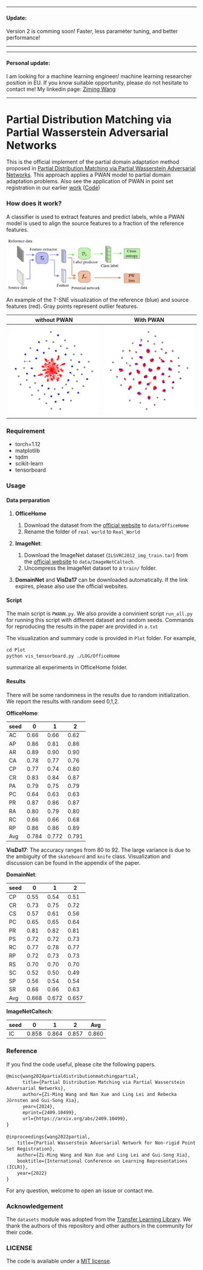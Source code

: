 

-----------------------
#### Update:
Version 2 is comming soon! Faster, less parameter tuning, and better performance!

-----------------------



-----------------------
#### Personal update:
I am looking for a machine learning engineer/ machine learning researcher position in EU. If you know suitable opportunity, please do not hesitate to contact me! My linkedin page: [Ziming Wang](https://www.linkedin.com/in/ziming-wang-50856916a/)

-----------------------




# Partial Distribution Matching via Partial Wasserstein Adversarial Networks


This is the official implement of the partial domain adaptation method proposed in [Partial Distribution Matching via
Partial Wasserstein Adversarial Networks](https://arxiv.org/abs/2409.10499). 
This approach applies a PWAN model to partial domain adaptation problems.
Also see the application of PWAN in point set registration in our earlier [work](https://openreview.net/forum?id=2ggNjUisGyr) 
([Code](https://github.com/wzm2256/PWAN))

### How does it work?
A classifier is used to extract features and predict labels,
while a PWAN model is used to align the source features to a fraction of the reference features.

<img src="Readme_fig\PDA.png" width="356"/>

An example of the T-SNE visualization of the reference (blue) and source features (red).
Gray points represent outlier features.

| without PWAN                                 | With PWAN                                    |  
|----------------------------------------------|----------------------------------------------|
 <img src="Readme_fig\fig1.png" width="256"/> | <img src="Readme_fig\fig3.png" width="256"/> 


### Requirement
- torch=1.12
- matplotlib
- tqdm
- scikit-learn
- tensorboard

### Usage
#### Data perparation

1. **OfficeHome**
   1. Download the dataset from the [official website](https://www.hemanthdv.org/officeHomeDataset.html) to `data/OfficeHome`
   2. Rename the folder of ``real world``  to `Real_World` 

2. **ImageNet**: 
   1. Download the ImageNet dataset (`ILSVRC2012_img_train.tar`) from the [official website](https://www.image-net.org/download.php) to `data/ImageNetCaltech`.
   2. Uncompress the ImageNet dataset to a `train/` folder. 

3. **DomainNet** and **VisDa17** can be downloaded automatically. If the link expires, please also use the official websites.


#### Script
The main script is `PWANN.py`.
We also provide a convinient script `run_all.py` for running this script with different dataset and random seeds.
Commands for reproducing the results in the paper are provided in `a.txt`


The visualization and summary code is provided in `Plot` folder.
For example,

```
cd Plot
python vis_tensorboard.py ./LOG/OfficeHome
```
summarize all experiments in OfficeHome folder.




#### Results
There will be some randomness in the results due to random initialization.
We report the results with random seed 0,1,2.

**OfficeHome**:

| seed   | 0 | 1 | 2 |
|--------|-------|-------|----|
| AC	    |0.66 |0.66 |0.62| 
| AP	    |0.86 |0.81 |0.86| 
| AR	    |0.89 |0.90 |0.90| 
| CA	    |0.78 |0.77 |0.76| 
| CP	    |0.77 |0.74 |0.80| 
| CR	    |0.83 |0.84 |0.87| 
| PA	    |0.79 |0.75 |0.79| 
| PC	    |0.64 |0.63 |0.63| 
| PR	    |0.87 |0.86 |0.87| 
| RA	    |0.80 |0.79 |0.80| 
| RC	    |0.66 |0.66 |0.68| 
| RP	    |0.86 |0.86 |0.89| 
| Avg   |0.784|0.772|0.791|

**VisDa17**: The accuracy ranges from 80 to 92.
The large variance is due to the ambiguity of the `skateboard` and `knife` class.
Visualization and discussion can be found in the appendix of the paper.

**DomainNet**:

| seed   | 0      | 1      | 2     |
|--------|--------|--------|-------|
|CP	| 0.55	  | 0.54   | 0.51  |
|CR	| 0.73	  | 0.75   | 0.72  |
|CS	| 0.57	  | 0.61   | 0.56  |
|PC	| 0.65	  | 0.65   | 0.64  |
|PR	| 0.81	  | 0.82   | 0.81  |
|PS	| 0.72	  | 0.72   | 0.73  |
|RC	| 0.77	  | 0.78   | 0.77  |
|RP	| 0.72	  | 0.73   | 0.73  |
|RS	| 0.70	  | 0.70   | 0.70  |
|SC	| 0.52	  | 0.50   | 0.49  |
|SP	| 0.56	  | 0.54   | 0.54  |
|SR	| 0.66	  | 0.66   | 0.63  |
|Avg| 	0.668 | 	0.672 | 0.657 |


**ImageNetCaltech**:

| seed | 0 | 1 | 2 | Avg|
|------|-------|-------|----| ---|
| IC   |0.858 |0.864 |0.857| 0.860|






### Reference
If you find the code useful, please cite the following papers.

    @misc{wang2024partialdistributionmatchingpartial,
          title={Partial Distribution Matching via Partial Wasserstein Adversarial Networks}, 
          author={Zi-Ming Wang and Nan Xue and Ling Lei and Rebecka Jörnsten and Gui-Song Xia},
          year={2024},
          eprint={2409.10499},
          url={https://arxiv.org/abs/2409.10499}, 
    }

    @inproceedings{wang2022partial,
        title={Partial Wasserstein Adversarial Network for Non-rigid Point Set Registration},
        author={Zi-Ming Wang and Nan Xue and Ling Lei and Gui-Song Xia},
        booktitle={International Conference on Learning Representations (ICLR)},
        year={2022}
    }



For any question, welcome to open an issue or contact me.

### Acknowledgement
The `datasets` module was adopted from the [Transfer Learning Library](https://github.com/thuml/Transfer-Learning-Library).
We thank the authors of this repository and other authors in the community for their code.


### LICENSE
The code is available under a [MIT license](LICENSE).


